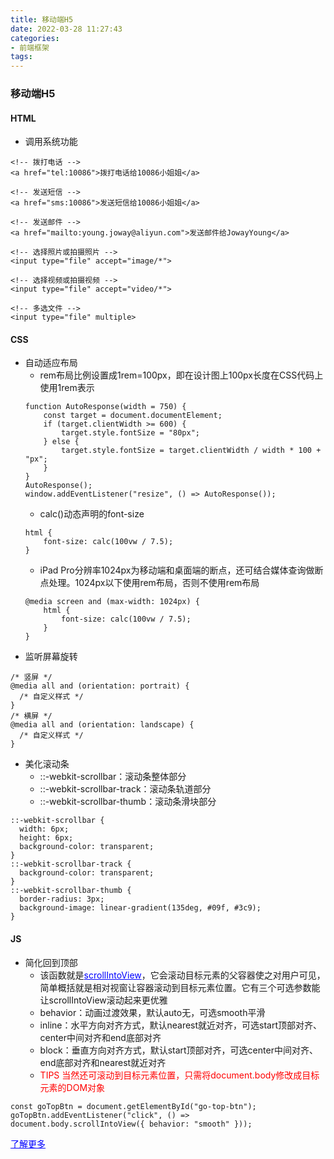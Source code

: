 ```yaml
---
title: 移动端H5
date: 2022-03-28 11:27:43
categories:
- 前端框架
tags:
---
```


### 移动端H5
#### HTML
* 调用系统功能
```
<!-- 拨打电话 -->
<a href="tel:10086">拨打电话给10086小姐姐</a>

<!-- 发送短信 -->
<a href="sms:10086">发送短信给10086小姐姐</a>

<!-- 发送邮件 -->
<a href="mailto:young.joway@aliyun.com">发送邮件给JowayYoung</a>

<!-- 选择照片或拍摄照片 -->
<input type="file" accept="image/*">

<!-- 选择视频或拍摄视频 -->
<input type="file" accept="video/*">

<!-- 多选文件 -->
<input type="file" multiple>
```

#### CSS
* 自动适应布局
  * rem布局比例设置成1rem=100px，即在设计图上100px长度在CSS代码上使用1rem表示
  ```
  function AutoResponse(width = 750) {
      const target = document.documentElement;
      if (target.clientWidth >= 600) {
          target.style.fontSize = "80px";
      } else {
          target.style.fontSize = target.clientWidth / width * 100 + "px";
      }
  }
  AutoResponse();
  window.addEventListener("resize", () => AutoResponse());
  ```
  * calc()动态声明<html>的font-size
  ```
  html {
      font-size: calc(100vw / 7.5);
  }
  ```
  * iPad Pro分辨率1024px为移动端和桌面端的断点，还可结合媒体查询做断点处理。1024px以下使用rem布局，否则不使用rem布局
  ```
  @media screen and (max-width: 1024px) {
      html {
          font-size: calc(100vw / 7.5);
      }
  }
  ```
* 监听屏幕旋转
```
/* 竖屏 */
@media all and (orientation: portrait) {
  /* 自定义样式 */
}
/* 横屏 */
@media all and (orientation: landscape) {
  /* 自定义样式 */
}
```
* 美化滚动条
  * ::-webkit-scrollbar：滚动条整体部分
  * ::-webkit-scrollbar-track：滚动条轨道部分
  * ::-webkit-scrollbar-thumb：滚动条滑块部分
```
::-webkit-scrollbar {
  width: 6px;
  height: 6px;
  background-color: transparent;
}
::-webkit-scrollbar-track {
  background-color: transparent;
}
::-webkit-scrollbar-thumb {
  border-radius: 3px;
  background-image: linear-gradient(135deg, #09f, #3c9);
}
```


#### JS
* 简化回到顶部
  * 该函数就是<a href="https://developer.mozilla.org/zh-CN/docs/web/api/element/scrollintoview" style="color: blue;">scrollIntoView</a>，它会滚动目标元素的父容器使之对用户可见，简单概括就是相对视窗让容器滚动到目标元素位置。它有三个可选参数能让scrollIntoView滚动起来更优雅
  * behavior：动画过渡效果，默认auto无，可选smooth平滑
  * inline：水平方向对齐方式，默认nearest就近对齐，可选start顶部对齐、center中间对齐和end底部对齐
  * block：垂直方向对齐方式，默认start顶部对齐，可选center中间对齐、end底部对齐和nearest就近对齐
  * <span style="color: red;">TIPS 当然还可滚动到目标元素位置，只需将document.body修改成目标元素的DOM对象</span> 
```
const goTopBtn = document.getElementById("go-top-btn");
goTopBtn.addEventListener("click", () => document.body.scrollIntoView({ behavior: "smooth" }));

```
<a href="https://juejin.cn/post/6921886428158754829#heading-24" style="color: blue;">了解更多</a>

